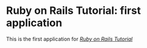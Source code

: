 # Ruby on Rails Tutorial: first application

This is the first application for [*Ruby on Rails Tutorial*](http://railstutorial.org)

